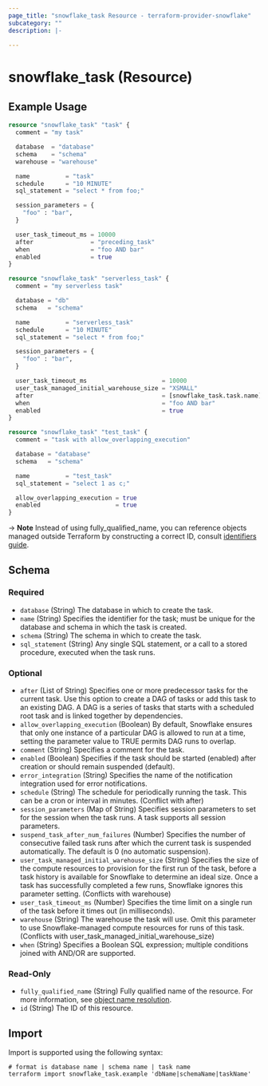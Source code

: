 ```yaml
---
page_title: "snowflake_task Resource - terraform-provider-snowflake"
subcategory: ""
description: |-
  
---
```


# snowflake_task (Resource)



## Example Usage

```terraform
resource "snowflake_task" "task" {
  comment = "my task"

  database  = "database"
  schema    = "schema"
  warehouse = "warehouse"

  name          = "task"
  schedule      = "10 MINUTE"
  sql_statement = "select * from foo;"

  session_parameters = {
    "foo" : "bar",
  }

  user_task_timeout_ms = 10000
  after                = "preceding_task"
  when                 = "foo AND bar"
  enabled              = true
}

resource "snowflake_task" "serverless_task" {
  comment = "my serverless task"

  database = "db"
  schema   = "schema"

  name          = "serverless_task"
  schedule      = "10 MINUTE"
  sql_statement = "select * from foo;"

  session_parameters = {
    "foo" : "bar",
  }

  user_task_timeout_ms                     = 10000
  user_task_managed_initial_warehouse_size = "XSMALL"
  after                                    = [snowflake_task.task.name]
  when                                     = "foo AND bar"
  enabled                                  = true
}

resource "snowflake_task" "test_task" {
  comment = "task with allow_overlapping_execution"

  database = "database"
  schema   = "schema"

  name          = "test_task"
  sql_statement = "select 1 as c;"

  allow_overlapping_execution = true
  enabled                     = true
}
```

-> **Note** Instead of using fully_qualified_name, you can reference objects managed outside Terraform by constructing a correct ID, consult [identifiers guide](https://registry.terraform.io/providers/Snowflake-Labs/snowflake/latest/docs/guides/identifiers#new-computed-fully-qualified-name-field-in-resources).
<!-- TODO(SNOW-1634854): include an example showing both methods-->

<!-- schema generated by tfplugindocs -->
## Schema

### Required

- `database` (String) The database in which to create the task.
- `name` (String) Specifies the identifier for the task; must be unique for the database and schema in which the task is created.
- `schema` (String) The schema in which to create the task.
- `sql_statement` (String) Any single SQL statement, or a call to a stored procedure, executed when the task runs.

### Optional

- `after` (List of String) Specifies one or more predecessor tasks for the current task. Use this option to create a DAG of tasks or add this task to an existing DAG. A DAG is a series of tasks that starts with a scheduled root task and is linked together by dependencies.
- `allow_overlapping_execution` (Boolean) By default, Snowflake ensures that only one instance of a particular DAG is allowed to run at a time, setting the parameter value to TRUE permits DAG runs to overlap.
- `comment` (String) Specifies a comment for the task.
- `enabled` (Boolean) Specifies if the task should be started (enabled) after creation or should remain suspended (default).
- `error_integration` (String) Specifies the name of the notification integration used for error notifications.
- `schedule` (String) The schedule for periodically running the task. This can be a cron or interval in minutes. (Conflict with after)
- `session_parameters` (Map of String) Specifies session parameters to set for the session when the task runs. A task supports all session parameters.
- `suspend_task_after_num_failures` (Number) Specifies the number of consecutive failed task runs after which the current task is suspended automatically. The default is 0 (no automatic suspension).
- `user_task_managed_initial_warehouse_size` (String) Specifies the size of the compute resources to provision for the first run of the task, before a task history is available for Snowflake to determine an ideal size. Once a task has successfully completed a few runs, Snowflake ignores this parameter setting. (Conflicts with warehouse)
- `user_task_timeout_ms` (Number) Specifies the time limit on a single run of the task before it times out (in milliseconds).
- `warehouse` (String) The warehouse the task will use. Omit this parameter to use Snowflake-managed compute resources for runs of this task. (Conflicts with user_task_managed_initial_warehouse_size)
- `when` (String) Specifies a Boolean SQL expression; multiple conditions joined with AND/OR are supported.

### Read-Only

- `fully_qualified_name` (String) Fully qualified name of the resource. For more information, see [object name resolution](https://docs.snowflake.com/en/sql-reference/name-resolution).
- `id` (String) The ID of this resource.

## Import

Import is supported using the following syntax:

```shell
# format is database name | schema name | task name
terraform import snowflake_task.example 'dbName|schemaName|taskName'
```
